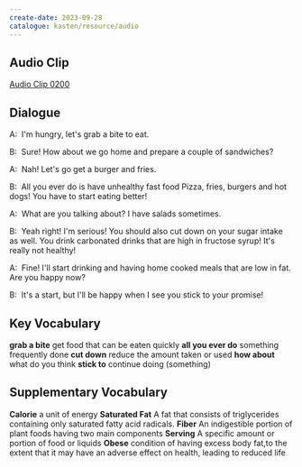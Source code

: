 ```yaml
---
create-date: 2023-09-28
catalogue: kasten/resource/audio
---
```


## Audio Clip
[Audio Clip 0200](https://archive.org/download/englishpod_all/englishpod_0200dg.mp3)

## Dialogue
A:  I'm hungry, let's  grab a bite to eat. 

B:  Sure! How about we go home and prepare a couple of sandwiches? 

A:  Nah! Let's go  get a burger and fries. 

B:  All you ever do is have unhealthy fast food Pizza, fries, burgers and hot dogs! You have to start eating better! 

A:  What are you talking about? I have salads sometimes. 

B:  Yeah right! I'm serious! You should also cut down on your sugar intake as well. You drink carbonated drinks that are high in fructose syrup! It's really not healthy! 

A:  Fine! I'll start drinking and having home cooked meals that are low in fat.  Are you happy now? 

B:  It's a start, but I'll be happy when I see you stick to your promise! 

## Key Vocabulary
**grab a bite**          get food that can be eaten quickly
**all you ever do**      something frequently done
**cut down**             reduce the amount taken or used
**how about**            what do you think
**stick to**             continue doing (something)

## Supplementary Vocabulary
**Calorie**            a unit of energy
**Saturated Fat**      A fat that consists of triglycerides containing only saturated fatty acid radicals.
**Fiber**              An indigestible portion of plant foods having two main components
**Serving**            A specific amount or portion of food or liquids
**Obese**              condition of having excess body fat,to the extent that it may have an adverse effect on health, leading to reduced life
